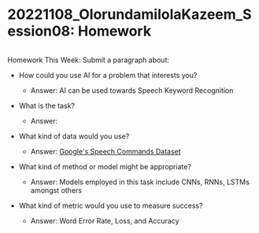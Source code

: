 # 20221108_OlorundamilolaKazeem_Session08: Homework

```
```
Homework This Week: Submit a paragraph about:
- How could you use AI for a problem that interests you?
    - Answer: AI can be used towards Speech Keyword Recognition

- What is the task?
    - Answer: 
 
- What kind of data would you use?
    - Answer: [Google's Speech Commands Dataset](https://ai.googleblog.com/2017/08/launching-speech-commands-dataset.html)


- What kind of method or model might be appropriate?
    - Answer: Models employed in this task include CNNs, RNNs, LSTMs amongst others

- What kind of metric would you use to measure success?
    - Answer: Word Error Rate, Loss, and Accuracy

```
```

